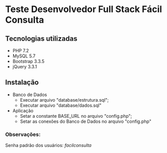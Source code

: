 # Teste Desenvolvedor Full Stack Fácil Consulta

## Tecnologias utilizadas
- PHP 7.2
- MySQL 5.7
- Bootstrap 3.3.5
- jQuery 3.3.1

## Instalação
- Banco de Dados
	- Executar arquivo "database/estrutura.sql";
	- Executar arquivo "database/dados.sql"
- Aplicação
	- Setar a constante BASE_URL no arquivo "config.php";
	- Setar as conexões do Banco de Dados no arquivo "config.php"

### Observações:
Senha padrão dos usuários: *facilconsulta*
